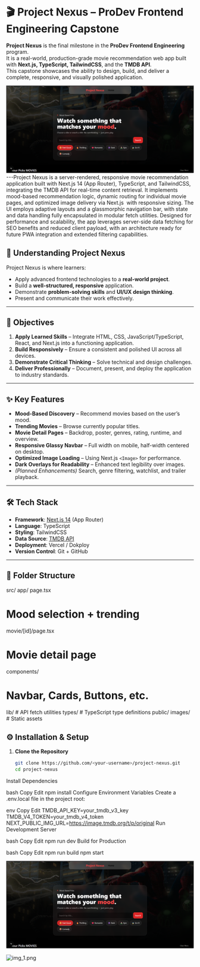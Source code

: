 # 🎬 Project Nexus – ProDev Frontend Engineering Capstone

**Project Nexus** is the final milestone in the **ProDev Frontend Engineering** program.  
It is a real-world, production-grade movie recommendation web app built with **Next.js, TypeScript, TailwindCSS**, and the **TMDB API**.  
This capstone showcases the ability to design, build, and deliver a complete, responsive, and visually polished application.

![img.png](img.png)
---Project Nexus is a server-rendered, responsive movie recommendation application built with Next.js 14 (App Router), TypeScript, and TailwindCSS, integrating the TMDB API for real-time content retrieval. It implements mood-based recommendation logic, dynamic routing for individual movie pages, and optimized image delivery via Next.js <Image> with responsive sizing. The UI employs adaptive layouts and a glassmorphic navigation bar, with state and data handling fully encapsulated in modular fetch utilities. Designed for performance and scalability, the app leverages server-side data fetching for SEO benefits and reduced client payload, with an architecture ready for future PWA integration and extended filtering capabilities.

## 📖 Understanding Project Nexus

Project Nexus is where learners:
- Apply advanced frontend technologies to a **real-world project**.
- Build a **well-structured, responsive** application.
- Demonstrate **problem-solving skills** and **UI/UX design thinking**.
- Present and communicate their work effectively.

---

## 🎯 Objectives

1. **Apply Learned Skills** – Integrate HTML, CSS, JavaScript/TypeScript, React, and Next.js into a functioning application.
2. **Build Responsively** – Ensure a consistent and polished UI across all devices.
3. **Demonstrate Critical Thinking** – Solve technical and design challenges.
4. **Deliver Professionally** – Document, present, and deploy the application to industry standards.

---

## ✨ Key Features

- **Mood-Based Discovery** – Recommend movies based on the user’s mood.
- **Trending Movies** – Browse currently popular titles.
- **Movie Detail Pages** – Backdrop, poster, genres, rating, runtime, and overview.
- **Responsive Glassy Navbar** – Full width on mobile, half-width centered on desktop.
- **Optimized Image Loading** – Using Next.js `<Image>` for performance.
- **Dark Overlays for Readability** – Enhanced text legibility over images.
- *(Planned Enhancements)* Search, genre filtering, watchlist, and trailer playback.

---

## 🛠 Tech Stack

- **Framework**: [Next.js 14](https://nextjs.org/) (App Router)
- **Language**: TypeScript
- **Styling**: TailwindCSS
- **Data Source**: [TMDB API](https://developer.themoviedb.org/)
- **Deployment**: Vercel / Dokploy
- **Version Control**: Git + GitHub

---

## 📂 Folder Structure
src/
app/
page.tsx 
# Mood selection + trending
movie/[id]/page.tsx 
# Movie detail page
components/ 
# Navbar, Cards, Buttons, etc.
lib/ # API fetch utilities
types/ # TypeScript type definitions
public/
images/ # Static assets


## ⚙️ Installation & Setup

1. **Clone the Repository**
   ```bash
   git clone https://github.com/<your-username>/project-nexus.git
   cd project-nexus
Install Dependencies

bash
Copy
Edit
npm install
Configure Environment Variables
Create a .env.local file in the project root:

env
Copy
Edit
TMDB_API_KEY=your_tmdb_v3_key
TMDB_V4_TOKEN=your_tmdb_v4_token
NEXT_PUBLIC_IMG_URL=https://image.tmdb.org/t/p/original
Run Development Server

bash
Copy
Edit
npm run dev
Build for Production

bash
Copy
Edit
npm run build
npm start

![img.png](img.png)

![img_1.png](img_1.png)
